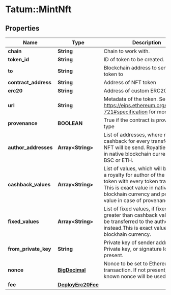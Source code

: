 # Tatum::MintNft

## Properties
Name | Type | Description | Notes
------------ | ------------- | ------------- | -------------
**chain** | **String** | Chain to work with. | 
**token_id** | **String** | ID of token to be created. | 
**to** | **String** | Blockchain address to send NFT token to | 
**contract_address** | **String** | Address of NFT token | [optional] 
**erc20** | **String** | Address of custom ERC20 token | [optional] 
**url** | **String** | Metadata of the token. See https://eips.ethereum.org/EIPS/eip-721#specification for more details. | 
**provenance** | **BOOLEAN** | True if the contract is provenance type | [optional] 
**author_addresses** | **Array&lt;String&gt;** | List of addresses, where royalty cashback for every transfer of this NFT will be send. Royalties are paid in native blockchain currency, like BSC or ETH. | [optional] 
**cashback_values** | **Array&lt;String&gt;** | List of values, which will be paid as a royalty for author of the NFT token with every token transfer. This is exact value in native blockhain currency and percentage value in case of provenance | [optional] 
**fixed_values** | **Array&lt;String&gt;** | List of fixed values, if fixed value is greater than cashback value, it will be transferred to the authors instead.This is exact value in native blockhain currency. | [optional] 
**from_private_key** | **String** | Private key of sender address. Private key, or signature Id must be present. | 
**nonce** | [**BigDecimal**](BigDecimal.md) | Nonce to be set to Ethereum transaction. If not present, last known nonce will be used. | [optional] 
**fee** | [**DeployErc20Fee**](DeployErc20Fee.md) |  | [optional] 


